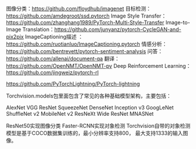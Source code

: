 图像分类：https://github.com/floydhub/imagenet
目标检测：https://github.com/amdegroot/ssd.pytorch
Image Style Transfer：https://github.com/zhanghang1989/PyTorch-Multi-Style-Transfer
Image-to-Image Translation：https://github.com/junyanz/pytorch-CycleGAN-and-pix2pix
ImageCaptioning描述 ： https://github.com/ruotianluo/ImageCaptioning.pytorch
情感分析：https://github.com/bentrevett/pytorch-sentiment-analysis
问答：https://github.com/allenai/document-qa
翻译：https://github.com/OpenNMT/OpenNMT-py
Deep Reinforcement Learning：https://github.com/jingweiz/pytorch-rl

https://github.com/PyTorchLightning/PyTorch-lightning

Torchvision.models包里面包含了常见的各种基础模型架构，主要包括：

AlexNet
VGG
ResNet
SqueezeNet
DenseNet
Inception v3
GoogLeNet
ShuffleNet v2
MobileNet v2
ResNeXt
Wide ResNet
MNASNet

ResNet50实现图像分类
Faster-RCNN实现对象检测
Torchvision自带的对象检测模型是基于COCO数据集训练的，最小分辨率支持800， 最大支持1333的输入图像。